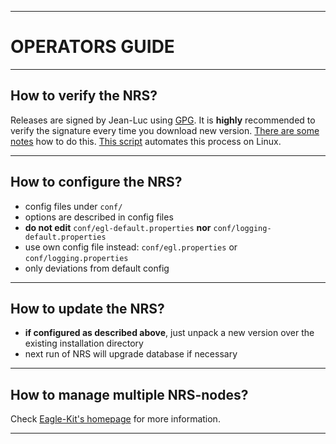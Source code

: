 ----
# OPERATORS GUIDE #

----
## How to verify the NRS? ##
  Releases are signed by Jean-Luc using [GPG](https://en.wikipedia.org/wiki/GNU_Privacy_Guard). It is **highly** recommended to verify the signature every time you download new version. [There are some notes](https://bitcointalk.org/index.php?topic=345619.msg4406124#msg4406124) how to do this. [This script](https://github.com/egl-ext/egl-kit/blob/master/distrib/safe-egl-download.sh) automates this process on Linux.

----
## How to configure the NRS? ##

  - config files under `conf/`
  - options are described in config files
  - **do not edit** `conf/egl-default.properties` **nor** `conf/logging-default.properties`
  - use own config file instead: `conf/egl.properties` or `conf/logging.properties`
  - only deviations from default config

----
## How to update the NRS? ##

  - **if configured as described above**, just unpack a new version over the existing installation directory
  - next run of NRS will upgrade database if necessary
  
----

## How to manage multiple NRS-nodes? ##
  Check [Eagle-Kit's homepage](https://github.com/egl-ext/egl-kit) for more information.

----